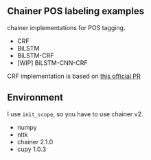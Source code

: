 ## Chainer POS labeling examples

chainer implementations for POS tagging.

- CRF
- BiLSTM
- BiLSTM-CRF
- [WIP] BiLSTM-CNN-CRF

CRF implementation is based on [this official PR](https://github.com/chainer/chainer/pull/1375)


## Environment

I use `init_scope`, so you have to use chainer v2.

- numpy
- nltk
- chainer 2.1.0
- cupy 1.0.3
